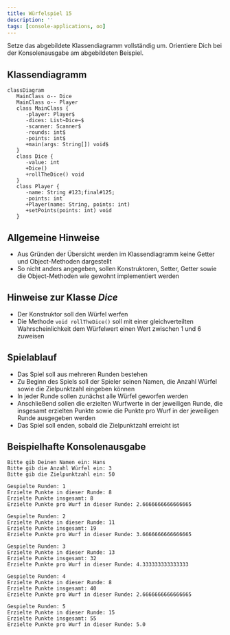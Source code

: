 ```yaml
---
title: Würfelspiel 15
description: ''
tags: [console-applications, oo]
---
```


Setze das abgebildete Klassendiagramm vollständig um. Orientiere Dich bei der
Konsolenausgabe am abgebildeten Beispiel.

## Klassendiagramm

```mermaid
classDiagram
   MainClass o-- Dice
   MainClass o-- Player
   class MainClass {
      -player: Player$
      -dices: List~Dice~$
      -scanner: Scanner$
      -rounds: int$
      -points: int$
      +main(args: String[]) void$
   }
   class Dice {
      -value: int
      +Dice()
      +rollTheDice() void
   }
   class Player {
      -name: String #123;final#125;
      -points: int
      +Player(name: String, points: int)
      +setPoints(points: int) void
   }
```

## Allgemeine Hinweise

- Aus Gründen der Übersicht werden im Klassendiagramm keine Getter und
  Object-Methoden dargestellt
- So nicht anders angegeben, sollen Konstruktoren, Setter, Getter sowie die
  Object-Methoden wie gewohnt implementiert werden

## Hinweise zur Klasse _Dice_

- Der Konstruktor soll den Würfel werfen
- Die Methode `void rollTheDice()` soll mit einer gleichverteilten
  Wahrscheinlichkeit dem Würfelwert einen Wert zwischen 1 und 6 zuweisen

## Spielablauf

- Das Spiel soll aus mehreren Runden bestehen
- Zu Beginn des Spiels soll der Spieler seinen Namen, die Anzahl Würfel sowie
  die Zielpunktzahl eingeben können
- In jeder Runde sollen zunächst alle Würfel geworfen werden
- Anschließend sollen die erzielten Wurfwerte in der jeweiligen Runde, die
  insgesamt erzielten Punkte sowie die Punkte pro Wurf in der jeweiligen Runde
  ausgegeben werden
- Das Spiel soll enden, sobald die Zielpunktzahl erreicht ist

## Beispielhafte Konsolenausgabe

```console
Bitte gib Deinen Namen ein: Hans
Bitte gib die Anzahl Würfel ein: 3
Bitte gib die Zielpunktzahl ein: 50

Gespielte Runden: 1
Erzielte Punkte in dieser Runde: 8
Erzielte Punkte insgesamt: 8
Erzielte Punkte pro Wurf in dieser Runde: 2.6666666666666665

Gespielte Runden: 2
Erzielte Punkte in dieser Runde: 11
Erzielte Punkte insgesamt: 19
Erzielte Punkte pro Wurf in dieser Runde: 3.6666666666666665

Gespielte Runden: 3
Erzielte Punkte in dieser Runde: 13
Erzielte Punkte insgesamt: 32
Erzielte Punkte pro Wurf in dieser Runde: 4.333333333333333

Gespielte Runden: 4
Erzielte Punkte in dieser Runde: 8
Erzielte Punkte insgesamt: 40
Erzielte Punkte pro Wurf in dieser Runde: 2.6666666666666665

Gespielte Runden: 5
Erzielte Punkte in dieser Runde: 15
Erzielte Punkte insgesamt: 55
Erzielte Punkte pro Wurf in dieser Runde: 5.0
```
